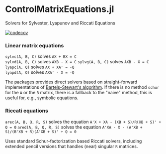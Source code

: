 # ControlMatrixEquations.jl
Solvers for Sylvester, Lyapunov and Riccati Equations

[![codecov](https://codecov.io/gh/olof3/ControlMatrixEquations.jl/branch/master/graph/badge.svg)](https://codecov.io/gh/olof3/ControlMatrixEquations.jl)


### Linear matrix equations
`sylvc(A, B, C)` solves `AX + BX = C`  
`sylvd(A, B, C)` solves `AXB - X = C`
`sylvg(A, B, C)` solves `AXB - X = C`
`lyapc(A, Q)` solves `AX + XA' = -Q`  
`lyapd(A, Q)` solves `AXA' - X = -Q`  

The packages provides direct solvers based on straight-forward implementations of [Bartels-Stewart's algorithm](https://en.wikipedia.org/wiki/Bartels%E2%80%93Stewart_algorithm).
If there is no method `schur` for the `A` or the `B` matrix, there is a fallback to the "naive" method, this is useful for, e.g., symbolic equations.

### Riccati equations
`arec(A, B, Q, R, S)` solves the equation `A'X + XA - (XB + S)/R(XB + S)' + Q = 0` 
`ared(A, B, Q, R, S)` solves the equation `A'XA - X - (A'XB + S)/(B'XB + R)(A'XB + S)' + Q = 0`

Uses standard Schur-factorization based Riccati solvers, including extended pencil versions that handles (near) singular `R` matrices.